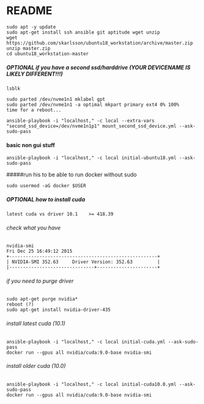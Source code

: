 # README #

```
sudo apt -y update
sudo apt-get install ssh ansible git aptitude wget unzip
wget https://github.com/skarlsson/ubuntu18_workstation/archive/master.zip
unzip master.zip
cd ubuntu18_workstation-master
```

##### OPTIONAL if you have a second ssd/harddrive (YOUR DEVICENAME IS LIKELY DIFFERENT!!!)
```
lsblk

sudo parted /dev/nvme1n1 mklabel gpt
sudo parted /dev/nvme1n1 -a optimal mkpart primary ext4 0% 100%
time for a reboot...

ansible-playbook -i "localhost," -c local --extra-vars "second_ssd_device=/dev/nvme1n1p1" mount_second_ssd_device.yml --ask-sudo-pass 
```

#### basic non gui stuff
```
ansible-playbook -i "localhost," -c local initial-ubuntu18.yml --ask-sudo-pass 
```

#####run his to be able to run docker without sudo
```
sudo usermod -aG docker $USER
```

##### OPTIONAL how to install cuda

`latest cuda vs driver
10.1	>= 418.39
`
###### check what you have
```
nvidia-smi 
Fri Dec 25 16:49:12 2015
+------------------------------------------------------+
| NVIDIA-SMI 352.63     Driver Version: 352.63         |
|-------------------------------+----------------------+
```

###### if you need to purge driver
```
sudo apt-get purge nvidia*
reboot (?)
sudo apt-get install nvidia-driver-435
```

###### install latest cuda (10.1)
```
ansible-playbook -i "localhost," -c local initial-cuda.yml --ask-sudo-pass 
docker run --gpus all nvidia/cuda:9.0-base nvidia-smi
```

###### install older cuda (10.0)
```
ansible-playbook -i "localhost," -c local initial-cuda10.0.yml --ask-sudo-pass 
docker run --gpus all nvidia/cuda:9.0-base nvidia-smi
```
